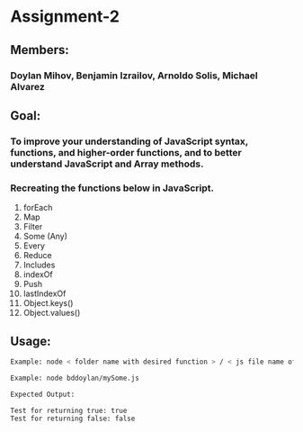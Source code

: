 # Assignment-2

## Members:

### Doylan Mihov, Benjamin Izrailov, Arnoldo Solis, Michael Alvarez

## Goal:

### To improve your understanding of JavaScript syntax, functions, and higher-order functions, and to better understand JavaScript and Array methods.

### Recreating the functions below in JavaScript.

1. forEach
2. Map
3. Filter
4. Some (Any)
5. Every
6. Reduce
7. Includes
8. indexOf
9. Push
10. lastIndexOf
11. Object.keys()
12. Object.values()

## Usage: 

```sh
Example: node < folder name with desired function > / < js file name of desired function >.js
```
```sh
Example: node bddoylan/mySome.js

Expected Output: 

Test for returning true: true
Test for returning false: false
```
